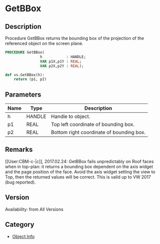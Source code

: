# GetBBox

## Description
Procedure GetBBox returns the bounding box of the projection of the referenced object on the screen plane.

```pascal
PROCEDURE GetBBox(
				h           : HANDLE;
				VAR p1X,p1Y : REAL;
				VAR p2X,p2Y : REAL);
```

```python
def vs.GetBBox(h):
    return (p1, p2)
```

## Parameters
|Name|Type|Description|
|---|---|---|
|h|HANDLE|Handle to object.|
|p1|REAL|Top left coordinate of bounding box.|
|p2|REAL|Bottom right coordinate of bounding box.|

## Remarks
[[User:CBM-c-|_c_]], 2017.02.24: GetBBox fails unpredictably on Roof faces when in top-plan: it returns a bounding box dependent on the axis widget and the page position of the face. Avoid the axis widget setting the view to Top, then the returned values will be correct. This is valid up to VW 2017 (bug reported).

## Version
Availability: from All Versions

## Category
* [Object Info](../Categories/Object%20Info.md)
